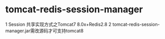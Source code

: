 # tomcat-redis-session-manager
1 Session 共享实现方式之Tomcat7 8.0x+Redis2.8
2 tomcat-redis-session-manager.jar需改源码才可支持tomcat8
